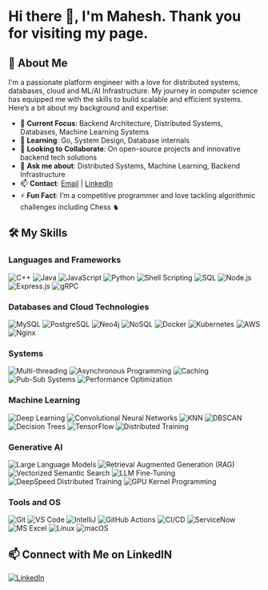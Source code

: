 # Hi there 👋, I'm Mahesh. Thank you for visiting my page.

## 🚀 About Me
I'm a passionate platform engineer with a love for distributed systems, databases, cloud and ML/AI Infrastructure. My journey in computer science has equipped me with the skills to build scalable and efficient systems. Here’s a bit about my background and expertise:

- 🔭 **Current Focus**: Backend Architecture, Distributed Systems, Databases, Machine Learning Systems
- 🌱 **Learning**: Go, System Design, Database internals
- 🤝 **Looking to Collaborate**: On open-source projects and innovative backend tech solutions
- 💬 **Ask me about**: Distributed Systems, Machine Learning, Backend Infrastructure
- 📫 **Contact**: [Email](mailto:udesinee@asu.edu) | [LinkedIn](https://www.linkedin.com/in/umamaheshwaraswamy/)
- ⚡ **Fun Fact**: I’m a competitive programmer and love tackling algorithmic challenges including Chess ♞

## 🛠️ My Skills
### Languages and Frameworks
![C++](https://img.shields.io/badge/-C++-00599C?style=flat-square&logo=c%2B%2B)
![Java](https://img.shields.io/badge/-Java-007396?style=flat-square&logo=java&logoColor=white)
![JavaScript](https://img.shields.io/badge/-JavaScript-F7DF1E?style=flat-square&logo=javascript&logoColor=white)
![Python](https://img.shields.io/badge/-Python-3776AB?style=flat-square&logo=python&logoColor=white)
![Shell Scripting](https://img.shields.io/badge/-Shell_Scripting-4EAA25?style=flat-square&logo=gnu-bash&logoColor=white)
![SQL](https://img.shields.io/badge/SQL-003B57?style=flat-square&logo=sql&logoColor=white)
![Node.js](https://img.shields.io/badge/-Node.js-339933?style=flat-square&logo=node.js&logoColor=white)
![Express.js](https://img.shields.io/badge/-Express.js-000000?style=flat-square&logo=express&logoColor=white)
![gRPC](https://img.shields.io/badge/gRPC-0078D7?style=flat-square&logoColor=white)

### Databases and Cloud Technologies
![MySQL](https://img.shields.io/badge/-MySQL-4479A1?style=flat-square&logo=mysql&logoColor=white)
![PostgreSQL](https://img.shields.io/badge/-PostgreSQL-336791?style=flat-square&logo=postgresql&logoColor=white)
![Neo4j](https://img.shields.io/badge/-Neo4j-008CC1?style=flat-square&logo=neo4j&logoColor=white)
![NoSQL](https://img.shields.io/badge/NoSQL-333333?style=flat-square&logo=nosql&logoColor=white)
![Docker](https://img.shields.io/badge/-Docker-2496ED?style=flat-square&logo=docker&logoColor=white)
![Kubernetes](https://img.shields.io/badge/Kubernetes-326CE5?style=flat-square&logo=kubernetes&logoColor=white)
![AWS](https://img.shields.io/badge/-AWS-232F3E?style=flat-square&logo=amazon-aws&logoColor=white)
![Nginx](https://img.shields.io/badge/Nginx-009639?style=flat)

### Systems
![Multi-threading](https://img.shields.io/badge/Multi--threading-795548?style=flat)
![Asynchronous Programming](https://img.shields.io/badge/Asynchronous%20Programming-673AB7?style=flat)
![Caching](https://img.shields.io/badge/Caching-009688?style=flat)
![Pub-Sub Systems](https://img.shields.io/badge/Pub--Sub%20Systems-3F51B5?style=flat)
![Performance Optimization](https://img.shields.io/badge/Performance%20Optimization-4CAF50?style=flat)

### Machine Learning
![Deep Learning](https://img.shields.io/badge/Deep%20Learning-00599C?style=flat&logo=deep-learning&logoColor=white)
![Convolutional Neural Networks](https://img.shields.io/badge/Convolutional%20Neural%20Networks-007396?style=flat&logo=cnn&logoColor=white)
![KNN](https://img.shields.io/badge/KNN-4285F4?style=flat&logo=knn&logoColor=white)
![DBSCAN](https://img.shields.io/badge/DBSCAN-F7DF1E?style=flat&logo=dbscan&logoColor=white)
![Decision Trees](https://img.shields.io/badge/Decision%20Trees-3776AB?style=flat&logo=decision-tree&logoColor=white)
![TensorFlow](https://img.shields.io/badge/TensorFlow-4EAA25?style=flat&logo=tensorflow&logoColor=white)
![Distributed Training](https://img.shields.io/badge/Distributed%20Training-003B57?style=flat&logo=distributed-training&logoColor=white)

### Generative AI
![Large Language Models](https://img.shields.io/badge/LLM-009688?style=flat)
![Retrieval Augmented Generation (RAG)](https://img.shields.io/badge/Retrieval%20Augmented%20Generation-3F51B5?style=flat)
![Vectorized Semantic Search](https://img.shields.io/badge/Vectorized%20Semantic%20Search-673AB7?style=flat)
![LLM Fine-Tuning](https://img.shields.io/badge/LLM%20Fine--Tuning-009688?style=flat)
![DeepSpeed Distributed Training](https://img.shields.io/badge/DeepSpeed%20Distributed%20Training-4CAF50?style=flat)
![GPU Kernel Programming](https://img.shields.io/badge/GPU%20Kernel%20Programming-F44336?style=flat)

### Tools and OS
![Git](https://img.shields.io/badge/-Git-F05032?style=flat-square&logo=git&logoColor=white)
![VS Code](https://img.shields.io/badge/-VS_Code-007ACC?style=flat-square&logo=visual-studio-code&logoColor=white)
![IntelliJ](https://img.shields.io/badge/IntelliJ-IDEA-blue?style=flat-square&logo=intellij-idea&logoColor=white)
![GitHub Actions](https://img.shields.io/badge/-GitHub_Actions-2088FF?style=flat-square&logo=github-actions&logoColor=white)
![CI/CD](https://img.shields.io/badge/CI%2FCD-007ACC?style=flat)
![ServiceNow](https://img.shields.io/badge/-ServiceNow-0BA9E0?style=flat-square&logo=servicenow&logoColor=white)
![MS Excel](https://img.shields.io/badge/MS_Excel-217346?style=flat-square&logo=microsoft-excel&logoColor=white)
![Linux](https://img.shields.io/badge/-Linux-FCC624?style=flat-square&logo=linux&logoColor=white)
![macOS](https://img.shields.io/badge/macOS-000000?style=flat-square&logo=apple&logoColor=white)

## 📫 Connect with Me on LinkedIN
[![LinkedIn](https://img.shields.io/badge/-LinkedIn-blue?style=flat-square&logo=linkedin)](https://www.linkedin.com/in/umamaheshwaraswamy/)


